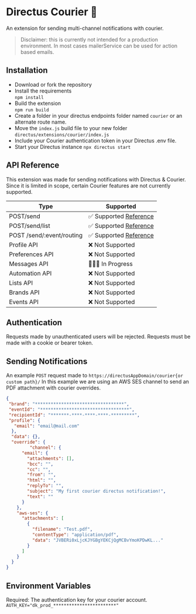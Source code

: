 

# Directus Courier 💬
An extension for sending multi-channel notifications with courier. 
> Disclaimer: this is currently not intended for a production environment. In most cases mailerService can be used for action based emails.

## Installation
- Download or fork the repository
- Install the requirements\
  `npm install`
- Build the extension\
  `npm run build`
- Create a folder in your directus endpoints folder named `courier` or an alternate route name.
- Move the `index.js` build file to your new folder  `directus/extensions/courier/index.js`
- Include your Courier authentication token in your Directus .env file.
- Start your Directus instance `npx directus start`

## API Reference
This extension was made for sending notifications with Directus & Courier. Since it is limited in scope, certain Courier features are not currently supported. 

|  Type| Supported |
|--|--|
| POST/send | ✅ Supported [Reference](https://www.courier.com/docs/reference/send/message/)|
| POST/send/list | ✅ Supported [Reference](https://www.courier.com/docs/reference/send/list/) |
| POST /send/:event/routing | ✅ Supported [Reference](https://www.courier.com/docs/reference/send/routing-by-id/)|
| Profile API | ❌ Not Supported |
| Preferences API | ❌ Not Supported |
| Messages API | 👷🏻‍♂️ In Progress |
| Automation API | ❌ Not Supported |
| Lists API| ❌ Not Supported |
| Brands API| ❌ Not Supported |
| Events API| ❌ Not Supported |

## Authentication
Requests made by unauthenticated users will be rejected. Requests must be made with a cookie or bearer token.


## Sending Notifications
An example `POST` request made to `https://directusAppDomain/courier{or custom path}/`
In this example we are using an AWS SES channel to send an PDF attachment with courier overrides.
```JSON
{
 "brand": "**********************************",
 "eventId": "**********************************",
 "recipientId": "*******-****-****-****-*********",
 "profile": {
   "email": "email@mail.com"
  },
  "data": {},
  "override": {
		 "channel": {
      "email": {
        "attachments": [],
        "bcc": "",
        "cc": "",
        "from": "",
        "html": "",
        "replyTo": "",
        "subject": "My first courier directus notification!",
        "text": ""
      }
    },
    "aws-ses": {
      "attachments": [
        {
          "filename": "Test.pdf",
          "contentType": "application/pdf",
          "data": "JVBERi0xLjcKJYGBgYEKCjQgMCBvYmoKPDwKL..."
        }
      ]
    }
  }
}
```

## Environment Variables
 Required: The authentication key for your courier account.
 `AUTH_KEY="dk_prod_************************"`
